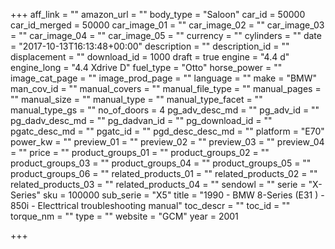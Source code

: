 +++
aff_link = ""
amazon_url = ""
body_type = "Saloon"
car_id = 50000
car_id_merged = 50000
car_image_01 = ""
car_image_02 = ""
car_image_03 = ""
car_image_04 = ""
car_image_05 = ""
currency = ""
cylinders = ""
date = "2017-10-13T16:13:48+00:00"
description = ""
description_id = ""
displacement = ""
download_id = 1000
draft = true
engine = "4.4 d"
engine_long = "4.4 Xdrive D"
fuel_type = "Otto"
horse_power = ""
image_cat_page = ""
image_prod_page = ""
language = ""
make = "BMW"
man_cov_id = ""
manual_covers = ""
manual_file_type = ""
manual_pages = ""
manual_size = ""
manual_type = ""
manual_type_facet = ""
manual_type_gs = ""
no_of_doors = 4
pg_adv_desc_md = ""
pg_adv_id = ""
pg_dadv_desc_md = ""
pg_dadvan_id = ""
pg_download_id = ""
pgatc_desc_md = ""
pgatc_id = ""
pgd_desc_desc_md = ""
platform = "E70"
power_kw = ""
preview_01 = ""
preview_02 = ""
preview_03 = ""
preview_04 = ""
price = ""
product_groups_01 = ""
product_groups_02 = ""
product_groups_03 = ""
product_groups_04 = ""
product_groups_05 = ""
product_groups_06 = ""
related_products_01 = ""
related_products_02 = ""
related_products_03 = ""
related_products_04 = ""
sendowl = ""
serie = "X-Series"
sku = 100000
sub_serie = "X5"
title = "1990 - BMW 8-Series  (E31 ) - 850i - Electtrical troubleshooting manual"
toc_descr = ""
toc_id = ""
torque_nm = ""
type = ""
website = "GCM"
year = 2001

+++
